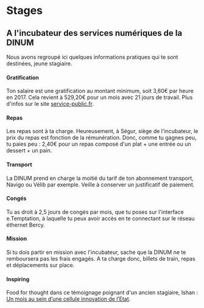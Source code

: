 # Stages

## A l'incubateur des services numériques de la DINUM

Nous avons regroupé ici quelques informations pratiques qui te sont destinées, jeune stagiaire.

#### Gratification

Ton salaire est une gratification au montant minimum, soit 3,60€ par heure en 2017. Cela revient à 529,20€ pour un mois avec 21 jours de travail. Plus d'infos sur le site [service-public.fr](https://www.service-public.fr/professionnels-entreprises/vosdroits/F32131).

#### Repas

Les repas sont à ta charge. Heureusement, à Ségur, siège de l'incubateur, le prix du repas est fonction de la rémunération. Donc, comme tu gagnes peu, tu paies peu : 2,40€ pour un repas composé d'un plat + une entrée ou un dessert + un pain.

#### Transport

La DINUM prend en charge la moitié du tarif de ton abonnement transport, Navigo ou Vélib par exemple. Veille à conserver un justificatif de paiement.

#### Congés

Tu as droit à 2,5 jours de congés par mois, que tu poses sur l'interface e.Temptation, à laquelle tu peux avoir accès en te connectant sur le réseau éthernet Bercy.

#### Mission

Si tu dois partir en mission avec l'incubateur, sache que la DINUM ne te remboursera pas les frais engagés. A ta charge donc, billets de train, repas et déplacements sur place.

#### Inspiring

Food for thought dans ce témoignage poignant d'un ancien stagiaire, Ishan : [Un mois au sein d’une cellule innovation de l’Etat](https://beta.gouv.fr/2017/07/06/cellule-innovation-etat.html).

